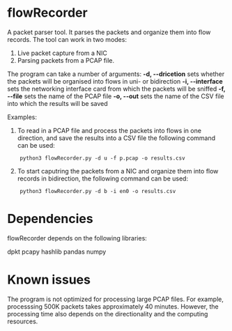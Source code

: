 # flowRecorder

A packet parser tool. It parses the packets and organize them into flow records. The tool can work in two modes:

  1. Live packet capture from a NIC
  2. Parsing packets from a PCAP file.

The program can take a number of arguments:
    **-d, --dricetion** sets whether the packets will be organised into flows in uni- or bidirection
    **-i, --interface** sets the networking interface card from which the packets will be sniffed
    **-f, --file** sets the name of the PCAP file
    **-o, --out** sets the name of the CSV file into which the results will be saved

Examples:
  1) To read in a PCAP file and process the packets into flows in one direction, and save the results into a CSV file the following command can be used:
```
    python3 flowRecorder.py -d u -f p.pcap -o results.csv
```
  
  2) To start caputring the packets from a NIC and organize them into flow records in bidirection, the following command can be used:
```
    python3 flowRecorder.py -d b -i en0 -o results.csv
```

# Dependencies

flowRecorder depends on the following libraries:

dpkt
pcapy
hashlib
pandas
numpy

# Known issues

The program is not optimized for processing large PCAP files. For example, processsing 500K packets takes approximately 40 minutes. However, the processing time also depends on the directionality and the computing resources.
